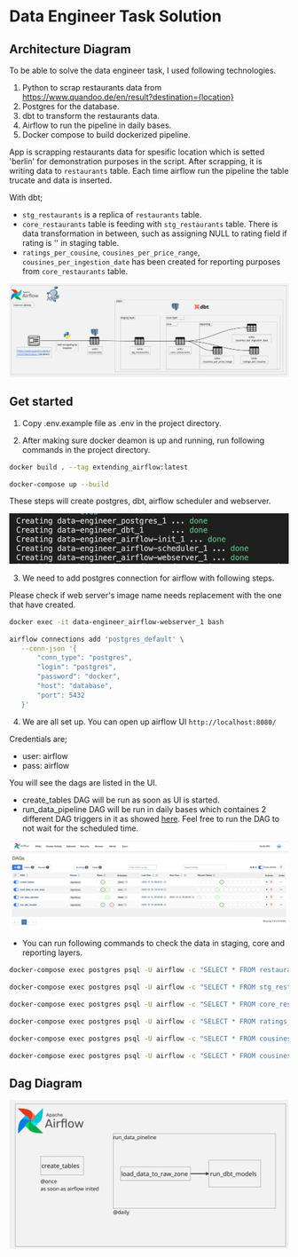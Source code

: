 # Data Engineer Task Solution

## Architecture Diagram

To be able to solve the data engineer task, I used following technologies.


1. Python to scrap restaurants data from https://www.quandoo.de/en/result?destination={location}
2. Postgres for the database.
3. dbt to transform the restaurants data.
4. Airflow to run the pipeline in daily bases.
5. Docker compose to build dockerized pipeline.


App is scrapping restaurants data for spesific location which is setted 'berlin' for demonstration purposes in the script. After scrapping, it is writing data to `restaurants` table. Each time airflow run the pipeline the table trucate and data is inserted.

With dbt;
 - `stg_restaurants` is a replica of `restaurants` table.
 - `core_restaurants` table is feeding with `stg_restaurants` table. There is data transformation in between, such as assigning NULL to rating field if rating is '' in staging table.
 - `ratings_per_cousine`, `cousines_per_price_range`, `cousines_per_ingestion_date` has been created for reporting purposes from `core_restaurants` table.


![plot](./project-instructions/images/architecture.jpg)


## Get started


1. Copy .env.example file as .env in the project directory.

2. After making sure docker deamon is up and running, run following commands in the project directory.

 ```bash
 docker build . --tag extending_airflow:latest
 ```

 ```bash
 docker-compose up --build
```

 These steps will create postgres, dbt, airflow scheduler and webserver.

 ![plot](./project-instructions/images/docker_image.png)

3. We need to add postgres connection for airflow with following steps.

Please check if web server's image name needs replacement with the one that have created.

 ```bash
docker exec -it data-engineer_airflow-webserver_1 bash
```

 ```bash
 airflow connections add 'postgres_default' \
    --conn-json '{
        "conn_type": "postgres",
        "login": "postgres",
        "password": "docker",
        "host": "database",
        "port": 5432
    }'
 ```

4. We are all set up. You can open up airflow UI  `http://localhost:8080/`

Credentials are;
- user: airflow
- pass: airflow

You will see the dags are listed in the UI.

- create_tables DAG will be run as soon as UI is started.
- run_data_pipeline DAG will be run in daily bases which containes 2 different DAG triggers in it as showed [here](#dag-diagram). Feel free to run the DAG to not wait for the scheduled time.

 ![plot](./project-instructions/images/airflow_ui.png)


 - You can run following commands to check the data in staging, core and reporting layers.

 ```bash
docker-compose exec postgres psql -U airflow -c "SELECT * FROM restaurants;” airflow
```

 ```bash
docker-compose exec postgres psql -U airflow -c "SELECT * FROM stg_restaurants;” airflow
```

 ```bash
docker-compose exec postgres psql -U airflow -c "SELECT * FROM core_restaurants;” airflow
```

 ```bash
docker-compose exec postgres psql -U airflow -c "SELECT * FROM ratings_per_cousine;” airflow
```

 ```bash
docker-compose exec postgres psql -U airflow -c "SELECT * FROM cousines_per_price_range;” airflow
```

 ```bash
docker-compose exec postgres psql -U airflow -c "SELECT * FROM cousines_per_ingestion_date;” airflow
```

## Dag Diagram

![plot](./project-instructions/images/dag_flow.jpg)
